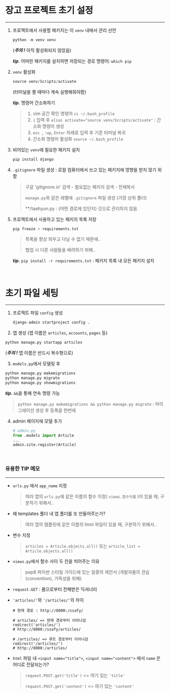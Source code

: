 # 장고 프로젝트 초기 설정

---

1. 프로젝트에서 사용할 패키지는 이 `venv` 내에서 관리 선언

   ```python
   python -m venv venv
   ```

   (***주의 !*** 아직 활성화되지 않았음)

   ***tip***. 어떠한 패키지를 설치하면 저장되는 경로 명령어:  `which pip`	

2. `venv` 활성화

   ``` python
   source venv/Scripts/activate
   ```

   (터미널을 켤 때마다 계속 실행해줘야함)

   ***tip.*** 명령어 간소화하기

   > 1. vim 공간 확인 명령어 `vi ~/.bash_profile`
   > 2. `i` 입력 후 `alias activate="source venv/Scripts/activate"` : 간소화 명령어 생성 
   > 3. `esc `, `:wp`, `Enter` 차례로 입력 후 기존 터미널 복귀
   > 4. 간소화 명령어 활성화 `source ~/.bash_profile`

3. 비어있는 `venv`에 필요한 패키지 설치

   ```python
   pip install django
   ```

4. `.gitignore` 파일 생성 : 로컬 컴퓨터에서 쓰고 있는 패키지에 영향을 받지 않기 위함

   >구글 'gitignore.io' 검색 - 필요없는 패키지 검색 - 전체복사
   >
   >`manage.py`와 같은 레벨에 `.gitignore` 파일 생성 (가장 상위 폴더)
   >
   >**/taehyun.py : (어떤 경로에 있던지) 깃으로 관리하지 않음

5. 프로젝트에서 사용하고 있는 패키지 목록 저장

   ```python
   pip freeze > requirements.txt
   ```

   >목록을 항상 외우고 다닐 수 없기 때문에..
   >
   >협업 시 다른 사람들을 배려하기 위해..

   ***tip.*** `pip install -r requirements.txt` : 패키지 목록 내 모든 패키지 설치

<br>

# 초기 파일 세팅

---

1. 프로젝트 파일 `config` 생성 

   ```python
   django-admin startproject config .
   ```

2.  앱 생성 (앱 이름은 `articles`, `accounts`, `pages` 등)

   ```python
   python manage.py startapp articles
   ```

   (***주의 !*** 앱 이름은 반드시 복수형으로)

3.  `models.py`에서 모델링 후

   ```python
   python manage.py makemigrations
   python manage.py migrate
   python manage.py showmigrations
   ```

   ***tip.*** `&&`을 통해 연속 명령 가능

   >`python manage.py makemigrations && python manage.py migrate` : 마이그레이션 생성 후 등록을 한번에

4. admin 페이지에 모델 추가

   ```python
   # admin.py
   from .models import Article
   ...
   admin.site.register(Article)
   ```

<br>

### 유용한 TIP 메모

---

- `urls.py` 에서 `app_name` 지정

  > 여러 앱의 `urls.py`에 같은 이름의 함수 지정( `views.함수이름` )이 있을 때, 구분하기 위해서..

- 왜 templates 폴더 내 앱 폴더를 또 만들어주는가?

  >여러 앱의 템플릿에 같은 이름의 html 파일이 있을 때, 구분하기 위해서..

- 변수 지정

  >`articles = Article.objects.all()` 또는 `article_list = Article.objects.all()`

- `views.py`에서 함수 사이 두 칸을 띄어주는 이유

  >pep8 파이썬 스타일 가이드에 있는 일종의 제안서 (개발자들의 관습(convention), 가독성을 위해)

- `request.GET` : 폼으로부터 전해받은 딕셔너리

- `'articles/'`와 `'/articles/'`의 차이

  ```
  # 현재 경로 : http://8000:/ssafy/
  
  # articles/ => 현재 경로부터 이어나감
  redirect('articles/')  
  # http://8000:/ssafy/articles/
  
  # /articles/ => 루트 경로부터 이어나감
  redirect('/articles/')  
  # http://8000:/articles/
  ```

- `html` 파일 내 `<input name="title">`, `<input name="content">` 에서 `name` 은 어디로 전달되는가?

  > `request.POST.get('title')` <= 여기 있는 `'title'`
  >
  > `request.POST.get('content')` <= 여기 있는 `'content'`





















